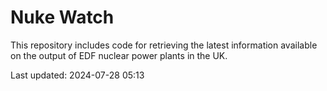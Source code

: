 # Nuke Watch

This repository includes code for retrieving the latest information available on the output of EDF nuclear power plants in the UK.

Last updated: 2024-07-28 05:13